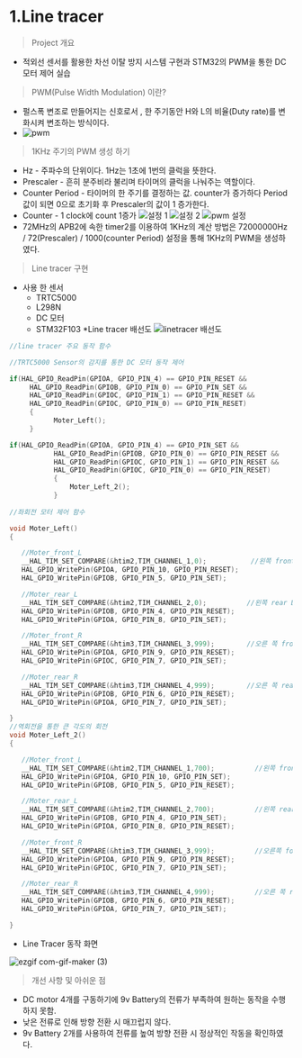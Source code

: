 

# 1.Line tracer
>Project 개요
* 적외선 센서를 활용한 차선 이탈 방지 시스템 구현과 STM32의 PWM을 통한 DC모터 제어 실습 
> PWM(Pulse Width Modulation) 이란?

* 펄스폭 변조로 만들어지는 신호로서 , 한 주기동안 H와 L의 비율(Duty rate)를 변화시켜 변조하는 방식이다.
* ![pwm](https://user-images.githubusercontent.com/112140633/201796057-af78ded9-30cd-4a9f-89f9-28633fce9719.png)
>1KHz 주기의 PWM 생성 하기	
* Hz - 주파수의 단위이다. 1Hz는 1초에 1번의 클럭을 뜻한다.
* Prescaler - 흔히 분주비라 불리며 타이머의 클럭을 나눠주는 역할이다.
* Counter Period - 타이머의 한 주기를 결정하는 값. counter가 증가하다 Period 값이 되면 0으로 초기화 후 Prescaler의 값이 1 증가한다.
* Counter  - 1 clock에 count 1증가
![설정 1](https://user-images.githubusercontent.com/112140633/201798381-bcc011f2-2455-43d8-a45a-5e8a92a3ef06.png)
![설정 2](https://user-images.githubusercontent.com/112140633/201798388-20c55fed-a742-4b65-b914-0830d8069cd4.png)
![pwm 설정](https://user-images.githubusercontent.com/112140633/201801027-8b21b6cd-7bae-4dae-8679-9cdab5949acb.png)
* 72MHz의 APB2에 속한 timer2를 이용하여 1KHz의 계산 방법은 72000000Hz / 72(Prescaler) / 1000(counter Period) 설정을 통해 1KHz의 PWM을 생성하였다.

> Line tracer 구현
 * 사용 한 센서
   * TRTC5000
   * L298N
   * DC 모터
   * STM32F103
 *Line tracer 배선도
 ![linetracer 배선도](https://user-images.githubusercontent.com/112140633/201577422-80908d26-f0df-44dd-bc38-181ea5014ec2.png)
 ```C
 //line tracer 주요 동작 함수
 
 //TRTC5000 Sensor의 감지를 통한 DC 모터 동작 제어
 
 if(HAL_GPIO_ReadPin(GPIOA, GPIO_PIN_4) == GPIO_PIN_RESET &&
	  HAL_GPIO_ReadPin(GPIOB, GPIO_PIN_0) == GPIO_PIN_SET &&
	  HAL_GPIO_ReadPin(GPIOC, GPIO_PIN_1) == GPIO_PIN_RESET &&
	  HAL_GPIO_ReadPin(GPIOC, GPIO_PIN_0) == GPIO_PIN_RESET)
	  {
	  		Moter_Left();
	  }

if(HAL_GPIO_ReadPin(GPIOA, GPIO_PIN_4) == GPIO_PIN_SET &&
	  		HAL_GPIO_ReadPin(GPIOB, GPIO_PIN_0) == GPIO_PIN_RESET &&
	  		HAL_GPIO_ReadPin(GPIOC, GPIO_PIN_1) == GPIO_PIN_RESET &&
	  		HAL_GPIO_ReadPin(GPIOC, GPIO_PIN_0) == GPIO_PIN_RESET)
	  		{
	  			Moter_Left_2();
	  		}
        
 //좌회전 모터 제어 함수
 
 void Moter_Left()
{

	//Moter_front_L
	__HAL_TIM_SET_COMPARE(&htim2,TIM_CHANNEL_1,0);           //왼쪽 front DC모터 pulse 0 변환
	HAL_GPIO_WritePin(GPIOA, GPIO_PIN_10, GPIO_PIN_RESET);
	HAL_GPIO_WritePin(GPIOB, GPIO_PIN_5, GPIO_PIN_SET);

	//Moter_rear_L
	__HAL_TIM_SET_COMPARE(&htim2,TIM_CHANNEL_2,0);          //왼쪽 rear DC모터 pulse 0 변환
	HAL_GPIO_WritePin(GPIOB, GPIO_PIN_4, GPIO_PIN_RESET);
    HAL_GPIO_WritePin(GPIOA, GPIO_PIN_8, GPIO_PIN_SET);

    //Moter_front_R
	__HAL_TIM_SET_COMPARE(&htim3,TIM_CHANNEL_3,999);        //오른 쪽 front DC모터 pulse 999 변환
    HAL_GPIO_WritePin(GPIOA, GPIO_PIN_9, GPIO_PIN_RESET);
    HAL_GPIO_WritePin(GPIOC, GPIO_PIN_7, GPIO_PIN_SET);

    //Moter_rear_R                    
	__HAL_TIM_SET_COMPARE(&htim3,TIM_CHANNEL_4,999);        //오른 쪽 rear DC모터 pulse 999 변환
	HAL_GPIO_WritePin(GPIOB, GPIO_PIN_6, GPIO_PIN_RESET);
	HAL_GPIO_WritePin(GPIOA, GPIO_PIN_7, GPIO_PIN_SET);

}
 //역회전을 통한 큰 각도의 회전
void Moter_Left_2()
{

	//Moter_front_L
	__HAL_TIM_SET_COMPARE(&htim2,TIM_CHANNEL_1,700);          //왼쪽 front DC 모터의 역회전
	HAL_GPIO_WritePin(GPIOA, GPIO_PIN_10, GPIO_PIN_SET);
	HAL_GPIO_WritePin(GPIOB, GPIO_PIN_5, GPIO_PIN_RESET);

	//Moter_rear_L
	__HAL_TIM_SET_COMPARE(&htim2,TIM_CHANNEL_2,700);          //왼쪽 rear DC 모터의 역회전
	HAL_GPIO_WritePin(GPIOB, GPIO_PIN_4, GPIO_PIN_SET);
    HAL_GPIO_WritePin(GPIOA, GPIO_PIN_8, GPIO_PIN_RESET);

    //Moter_front_R
	__HAL_TIM_SET_COMPARE(&htim3,TIM_CHANNEL_3,999);          //오른쪽 fornt 모터 정회전 pulse 999
    HAL_GPIO_WritePin(GPIOA, GPIO_PIN_9, GPIO_PIN_RESET);
    HAL_GPIO_WritePin(GPIOC, GPIO_PIN_7, GPIO_PIN_SET);

    //Moter_rear_R
	__HAL_TIM_SET_COMPARE(&htim3,TIM_CHANNEL_4,999);          //오른 쪽 rear 모터 정회전 pulse 999
	HAL_GPIO_WritePin(GPIOB, GPIO_PIN_6, GPIO_PIN_RESET);
	HAL_GPIO_WritePin(GPIOA, GPIO_PIN_7, GPIO_PIN_SET);

}
```
 * Line Tracer 동작 화면
 
 ![ezgif com-gif-maker (3)](https://user-images.githubusercontent.com/112140633/201580315-3b72cb94-cbe6-4a14-abdd-e909fd8cacfb.gif)
 
 >개선 사항 및 아쉬운 점
  * DC motor 4개를 구동하기에 9v Battery의 전류가 부족하여 원하는 동작을 수행하지 못함.
  * 낮은 전류로 인해 방향 전환 시 매끄럽지 않다.
  * 9v Battery 2개를 사용하여 전류를 높여 방향 전환 시 정상적인 작동을 확인하였다.

